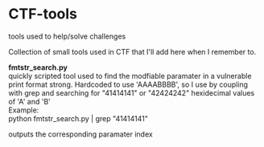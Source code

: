 # CTF-tools
tools used to help/solve challenges

Collection of small tools used in CTF that I'll add here when I remember to.

<b>fmtstr_search.py</b>
<br>
quickly scripted tool used to find the modfiable paramater in a vulnerable print format strong.
Hardcoded to use 'AAAABBBB', so I use by coupling with grep and searching for
"41414141" or "42424242" hexidecimal values of 'A' and 'B'
<br>
Example:<br>
python fmtstr_search.py | grep "41414141"

outputs the corresponding paramater index
